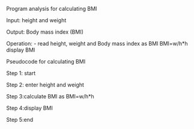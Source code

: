 Program analysis for calculating BMI

Input: height  and weight 

Output: Body mass index (BMI)

Operation: - read height, weight and  Body mass index as BMI
      BMI=w/h*h
      display BMI
 
Pseudocode for calculating BMI

Step 1: start

Step 2: enter height and weight

Step 3:calculate BMI as BMI=w/h*h

Step 4:display BMI

Step 5:end
